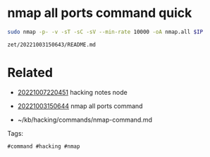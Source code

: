 # nmap all ports command quick
```bash
sudo nmap -p- -v -sT -sC -sV --min-rate 10000 -oA nmap.all $IP
```

` zet/20221003150643/README.md `

# Related

- [20221007220451](/zet/20221007220451/README.md) hacking notes node

- [20221003150644](/zet/20221003150644/README.md) nmap all ports command
- ~/kb/hacking/commands/nmap-command.md

Tags:

    #command #hacking #nmap 
